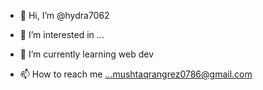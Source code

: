 - 👋 Hi, I’m @hydra7062
- 👀 I’m interested in ...
- 🌱 I’m currently learning web dev

- 📫 How to reach me ...mushtaqrangrez0786@gmail.com

<!---
hydra7062/hydra7062 is a ✨ special ✨ repository because its `README.md` (this file) appears on your GitHub profile.
You can click the Preview link to take a look at your changes.
--->
